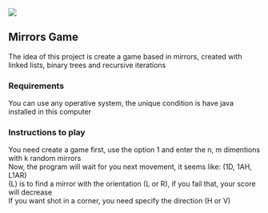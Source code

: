 <img src="https://www.programaenlinea.net/wp-content/uploads/2020/03/java.jpg" style="max-width: 50px">
<h2> Mirrors Game</h2>
<p>The idea of this project is create a game based in mirrors, created with linked lists, binary trees and recursive iterations</p>
<h3>Requirements</h3>
<p>You can use any operative system, the unique condition is have java installed in this computer</p>
<h3> Instructions to play</h3>
<p>You need create a game first, use the option 1 and enter the n, m dimentions with k random mirrors<br>Now, the program will wait for you next movement, it seems like: (1D, 1AH, L1AR)<br>(L) is to find a mirror with the orientation (L or R), if you fail that, your score will decrease<br>If you want shot in a corner, you need specify the direction (H or V)</p>
